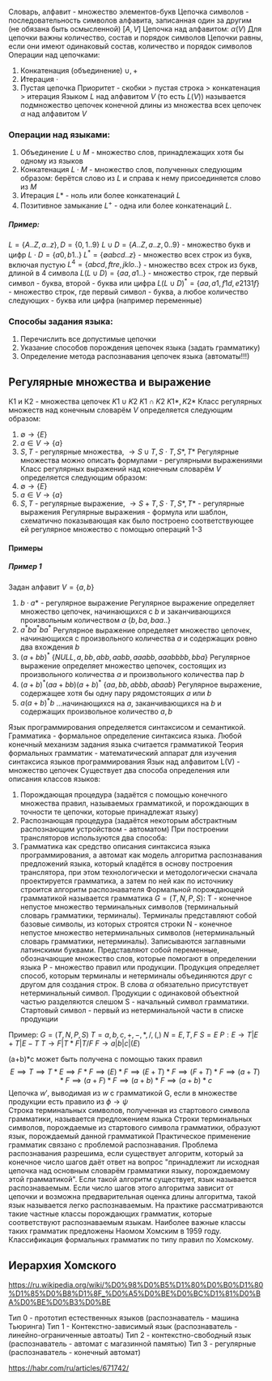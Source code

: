 Словарь, алфавит - множество элементов-букв
Цепочка символов - последовательность символов алфавита, записанная один за другим (не обязана быть осмысленной) \[$A, V$\]
Цепочка над алфавитом: $\alpha(V)$
Для цепочки важны количество, состав и порядок символов
Цепочки равны, если они имеют одинаковый состав, количество и порядок символов
Операции над цепочками:
1. Конкатенация (объединение) $\cup{},+$
2. Итерация $\cdot{}$ 
3. Пустая цепочка
Приоритет - скобки > пустая строка > конкатенация > итерация
Языком $L$ над алфавитом $V$ (то есть $L(V)$) называется подмножество цепочек конечной длины из множества всех цепочек $\alpha$ над алфавитом $V$
### Операции над языками:
1. Объединение $L\cup{M}$ - множество слов, принадлежащих хотя бы одному из языков
2. Конкатенация $L\cdot{M}$ - множество слов, полученных следующим образом: берётся слово из $L$ и справа к нему присоединяется слово из $M$
3. Итерация $L*$ - ноль или более конкатенаций $L$
4. Позитивное замыкание $L^{+}$ - одна или более конкатенаций $L$. 
##### Пример:
$L=\{A..Z,a..z\},D=\{0,1..9\}$
$L\cup{D}=\{A..Z,a..z,0..9\}$ - множество букв и цифр
$L\cdot{D}=\{a0,b1..\}$
$L^{*}=\{\emptyset{}abcd..z\}$ - множество всех строк из букв, включая пустую
$L^{4}=\{abcd,ftre,jklo..\}$ - множество всех строк из букв, длиной в 4 символа
$L(L\cup{D})=\{aa,a1..\}$ - множество строк, где первый символ - буква, второй - буква или цифра
$L(L\cup{D})^{*}=\{aa,a1,f1d,e2131f\}$ - множество строк, где первый символ - буква, а любое количество следующих - буква или цифра (например переменные)

### Способы задания языка:
1. Перечислить все допустимые цепочки
2. Указание способов порождения цепочек языка (задать грамматику)
3. Определение метода распознавания цепочек языка (автоматы!!!)

## Регулярные множества и выражение
К1 и К2 - множества цепочек
$K1 \cup{} K2$
$K1 \cap{} K2$
$K1*, K2*$
Класс регулярных множеств над конечным словарём $V$ определяется следующим образом: 
1. $\emptyset{}\rightarrow{\{E\}}$ 
2. $a\in{V}\rightarrow{\{a\}}$ 
3. $S,T$ - регулярные множества, $\rightarrow{S\cup{T},S\cdot{T},S*,T*}$
Регулярные множества можно описать формулами - регулярными выражениями
Класс регулярных выражений над конечным словарём $V$ определяется следующим образом:
1. $\emptyset{}\rightarrow{\{E\}}$ 
2. $a\in{V}\rightarrow{\{a\}}$ 
3. $S,T$ - регулярные выражение, $\rightarrow{S+{T},S\cdot{T},S*,T*}$ - регулярные выражения
Регулярные выражения - формула или шаблон, схематично показывающая как было построено соответствующее ей регулярное множество с помощью операций 1-3
#### Примеры
##### Пример 1
Задан алфавит $V=\{a,b\}$
1) $b\cdot{}a*$ - регулярное выражение
Регулярное выражение определяет множество цепочек, начинающихся с $b$ и заканчивающихся произвольным количеством $a$
$\{b,ba,baa..\}$
2) $a^{*}ba^{*}ba^{*}$
Регулярное выражение определяет множество цепочек, начинающихся с произвольного количества $a$ и содержащих ровно два вхождения $b$
3) $(a+bb)^{*}$
$\{NULL, a, bb, abb, aabb, aaabb, aaabbbb, bba\}$
Регулярное выражение определяет множество цепочек, состоящих из произвольного количества $a$ и произвольного количества пар $b$
4) $(a+b)^{*}(aa+bb)(a+b)^{*}$
$\{aa,bb,abbb, abaab\}$
Регулярное выражение, содержащее хотя бы одну пару рядомстоящих $a$ или $b$
5) $a(a+b)^{*}b$
...начинающихся на $a$, заканчивающихся на $b$ и содержащих произвольное количество $a,b$

Язык программирования определяется синтаксисом и семантикой.
Грамматика - формальное определение синтаксиса языка. Любой конечный механизм задания языка считается грамматикой
Теория формальных грамматик - математический аппарат для изучения синтаксиса языков программирования
Язык над алфавитом L(V) - множество цепочек
Существует два способа определения или описания классов языков:
1. Порождающая процедура (задаётся с помощью конечного множества правил, называемых грамматикой, и порождающих в точности те цепочки, которые принадлежат языку)
2. Распознающая процедура (задаётся некоторым абстрактным распознающим устройством - автоматом)
При построении трансляторов используются два способа:
1. Грамматика как средство описания синтаксиса языка программирования, а автомат как модель алгоритма распознавания предложений языка, который кладётся в основу построения транслятора, при этом технологически и методологически сначала проектируется грамматика, а затем по ней как по источнику строится алгоритм распознавателя
Формальной порождающей грамматикой называется грамматика $G=(T,N,P,S)$:
T - конечное непустое множество терминальных символов (терминальный словарь грамматики, терминалы). Терминалы представляют собой базовые символы, из которых строятся строки
N - конечное непустое множество нетерминальных символов (нетерминальный словарь грамматики, нетерминалы). Записываются заглавными латинскими буквами. Представляют собой переменные, обозначающие множество слов, которые помогают в определении языка
P - множество правил или продукции. Продукция определяет способ, которым терминалы и нетерминалы объединяются друг с другом для создания строк. В слова $\alpha$ обязательно присутствует нетерминальный символ. Продукции с одинаковой объектной частью разделяются слешом
S - начальный символ грамматики. Стартовый символ - первый из нетерминальной части в списке продукции

Пример:
$G=(T,N,P,S)$
$T=a,b,c,+,-,*,/,(,)$
$N=E,T,F$
$S=E$
$P: E\rightarrow{T|E+T|E-T}$
$T\rightarrow{F|T*F|T/F}$
$F\rightarrow{a|b|c|(E)}$

(a+b)\*c может быть получена с помощью таких правил
$$E\implies{T}\implies{T*E}\implies{F*F}\implies{(E)*F}\implies{(E+T)*F}\implies{(F+T)*F}\implies{(a+T)*F}\implies{(a+F)*F\implies{(a+b)*F}\implies{(a+b)*c}}$$
Цепочка $w'$, выводимая из $w$ с грамматикой G, если в множестве продукции есть правило из $\phi\to\psi$  
Строка терминальных символов, полученная из стартового символа грамматики, называется предложением языка
Строки терминальных символов, порождаемые из стартового символа грамматики, образуют язык, порождаемый данной грамматикой
Практическое применение грамматик связано с проблемой распознавания. Проблема распознавания разрешима, если существует алгоритм, который за конечное число шагов даёт ответ на вопрос "принадлежит ли исходная цепочка над основным словарём грамматики языку, порождаемому этой грамматикой". Если такой алгоритм существует, язык называется распознаваемым. Если число шагов этого алгоритма зависит от цепочки и возможна предварительная оценка длины алгоритма, такой язык называется легко распознаваемым. На практике рассматриваются такие частные классы порождающих грамматик, которые соответствуют распознаваемым языкам. Наиболее важные классы таких грамматик предложены Наомом Хомским в 1959 году.
Классификация формальных грамматик по типу правил по Хомскому.

## Иерархия Хомского
https://ru.wikipedia.org/wiki/%D0%98%D0%B5%D1%80%D0%B0%D1%80%D1%85%D0%B8%D1%8F_%D0%A5%D0%BE%D0%BC%D1%81%D0%BA%D0%BE%D0%B3%D0%BE

Тип 0 - прототип естественных языков (распознаватель - машина Тьюринга)
Тип 1 - Контекстно-зависимый язык (распознаватель - линейно-ограниченные автоаты)
Тип 2 - контекстно-свободный язык (распознаватель - автомат с магазинной памятью)
Тип 3 - регулярные (распознаватель - конечный автомат)

https://habr.com/ru/articles/671742/